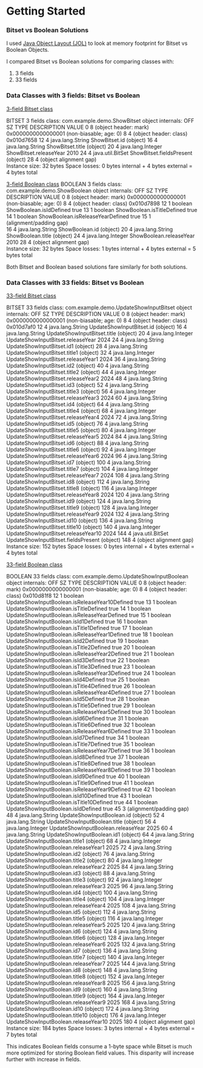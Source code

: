 # Getting Started

### Bitset vs Boolean Solutions
I used [Java Object Layout (JOL)](https://mvnrepository.com/artifact/org.openjdk.jol/jol-core) to look at memory footprint for Bitset vs Boolean Objects. 

I compared Bitset vs Boolean solutions for comparing classes with: 
1. 3 fields 
2. 33 fields

### Data Classes with 3 fields: Bitset vs Boolean
[3-field Bitset class](https://github.com/krutikavk/sparse-update-analysis/blob/main/demo/src/main/java/com/example/demo/ShowBitset.java)

BITSET 3 fields class:
com.example.demo.ShowBitset object internals:
OFF  SZ                TYPE DESCRIPTION                VALUE
0    8                     (object header: mark)      0x0000000000000001 (non-biasable; age: 0)
8    4                     (object header: class)     0x010d7658
12   4    java.lang.String ShowBitset.id              (object)
16   4    java.lang.String ShowBitset.title           (object)
20   4   java.lang.Integer ShowBitset.releaseYear     2010
24   4    java.util.BitSet ShowBitset.fieldsPresent   (object)
28   4                     (object alignment gap)     
Instance size: 32 bytes
Space losses: 0 bytes internal + 4 bytes external = 4 bytes total

[3-field Boolean class](https://github.com/krutikavk/sparse-update-analysis/blob/main/demo/src/main/java/com/example/demo/ShowBoolean.java)
BOOLEAN 3 fields class:
com.example.demo.ShowBoolean object internals:
OFF  SZ                TYPE DESCRIPTION                        VALUE
0    8                     (object header: mark)              0x0000000000000001 (non-biasable; age: 0)
8    4                     (object header: class)             0x010d7898
12   1             boolean ShowBoolean.isIdDefined            true
13   1             boolean ShowBoolean.isTitleDefined         true
14   1             boolean ShowBoolean.isReleaseYearDefined   true
15   1                     (alignment/padding gap)            
16   4    java.lang.String ShowBoolean.id                     (object)
20   4    java.lang.String ShowBoolean.title                  (object)
24   4   java.lang.Integer ShowBoolean.releaseYear            2010
28   4                     (object alignment gap)             
Instance size: 32 bytes
Space losses: 1 bytes internal + 4 bytes external = 5 bytes total


Both Bitset and Boolean based solutions fare similarly for both solutions.

### Data Classes with 33 fields: Bitset vs Boolean
[33-field Bitset class](https://github.com/krutikavk/sparse-update-analysis/blob/main/demo/src/main/java/com/example/demo/UpdateShowInputBitset.java)

BITSET 33 fields class:
com.example.demo.UpdateShowInputBitset object internals:
OFF  SZ                TYPE DESCRIPTION                           VALUE
0     8                     (object header: mark)                 0x0000000000000001 (non-biasable; age: 0)
8     4                     (object header: class)                0x010d7af0
12    4    java.lang.String UpdateShowInputBitset.id              (object)
16    4    java.lang.String UpdateShowInputBitset.title           (object)
20    4   java.lang.Integer UpdateShowInputBitset.releaseYear     2024
24    4    java.lang.String UpdateShowInputBitset.id1             (object)
28    4    java.lang.String UpdateShowInputBitset.title1          (object)
32    4   java.lang.Integer UpdateShowInputBitset.releaseYear1    2024
36    4    java.lang.String UpdateShowInputBitset.id2             (object)
40    4    java.lang.String UpdateShowInputBitset.title2          (object)
44    4   java.lang.Integer UpdateShowInputBitset.releaseYear2    2024
48    4    java.lang.String UpdateShowInputBitset.id3             (object)
52    4    java.lang.String UpdateShowInputBitset.title3          (object)
56    4   java.lang.Integer UpdateShowInputBitset.releaseYear3    2024
60    4    java.lang.String UpdateShowInputBitset.id4             (object)
64    4    java.lang.String UpdateShowInputBitset.title4          (object)
68    4   java.lang.Integer UpdateShowInputBitset.releaseYear4    2024
72    4    java.lang.String UpdateShowInputBitset.id5             (object)
76    4    java.lang.String UpdateShowInputBitset.title5          (object)
80    4   java.lang.Integer UpdateShowInputBitset.releaseYear5    2024
84    4    java.lang.String UpdateShowInputBitset.id6             (object)
88    4    java.lang.String UpdateShowInputBitset.title6          (object)
92    4   java.lang.Integer UpdateShowInputBitset.releaseYear6    2024
96    4    java.lang.String UpdateShowInputBitset.id7             (object)
100   4    java.lang.String UpdateShowInputBitset.title7          (object)
104   4   java.lang.Integer UpdateShowInputBitset.releaseYear7    2024
108   4    java.lang.String UpdateShowInputBitset.id8             (object)
112   4    java.lang.String UpdateShowInputBitset.title8          (object)
116   4   java.lang.Integer UpdateShowInputBitset.releaseYear8    2024
120   4    java.lang.String UpdateShowInputBitset.id9             (object)
124   4    java.lang.String UpdateShowInputBitset.title9          (object)
128   4   java.lang.Integer UpdateShowInputBitset.releaseYear9    2024
132   4    java.lang.String UpdateShowInputBitset.id10            (object)
136   4    java.lang.String UpdateShowInputBitset.title10         (object)
140   4   java.lang.Integer UpdateShowInputBitset.releaseYear10   2024
144   4    java.util.BitSet UpdateShowInputBitset.fieldsPresent   (object)
148   4                     (object alignment gap)                
Instance size: 152 bytes
Space losses: 0 bytes internal + 4 bytes external = 4 bytes total


[33-field Boolean class](https://github.com/krutikavk/sparse-update-analysis/blob/main/demo/src/main/java/com/example/demo/UpdateShowInputBoolean.java)

BOOLEAN 33 fields class:
com.example.demo.UpdateShowInputBoolean object internals:
OFF  SZ                TYPE DESCRIPTION                                     VALUE
0   8                     (object header: mark)                           0x0000000000000001 (non-biasable; age: 0)
8   4                     (object header: class)                          0x010d81f8
12   1             boolean UpdateShowInputBoolean.isReleaseYear10Defined   true
13   1             boolean UpdateShowInputBoolean.isTitleDefined           true
14   1             boolean UpdateShowInputBoolean.isReleaseYearDefined     true
15   1             boolean UpdateShowInputBoolean.isId1Defined             true
16   1             boolean UpdateShowInputBoolean.isTitle1Defined          true
17   1             boolean UpdateShowInputBoolean.isReleaseYear1Defined    true
18   1             boolean UpdateShowInputBoolean.isId2Defined             true
19   1             boolean UpdateShowInputBoolean.isTitle2Defined          true
20   1             boolean UpdateShowInputBoolean.isReleaseYear2Defined    true
21   1             boolean UpdateShowInputBoolean.isId3Defined             true
22   1             boolean UpdateShowInputBoolean.isTitle3Defined          true
23   1             boolean UpdateShowInputBoolean.isReleaseYear3Defined    true
24   1             boolean UpdateShowInputBoolean.isId4Defined             true
25   1             boolean UpdateShowInputBoolean.isTitle4Defined          true
26   1             boolean UpdateShowInputBoolean.isReleaseYear4Defined    true
27   1             boolean UpdateShowInputBoolean.isId5Defined             true
28   1             boolean UpdateShowInputBoolean.isTitle5Defined          true
29   1             boolean UpdateShowInputBoolean.isReleaseYear5Defined    true
30   1             boolean UpdateShowInputBoolean.isId6Defined             true
31   1             boolean UpdateShowInputBoolean.isTitle6Defined          true
32   1             boolean UpdateShowInputBoolean.isReleaseYear6Defined    true
33   1             boolean UpdateShowInputBoolean.isId7Defined             true
34   1             boolean UpdateShowInputBoolean.isTitle7Defined          true
35   1             boolean UpdateShowInputBoolean.isReleaseYear7Defined    true
36   1             boolean UpdateShowInputBoolean.isId8Defined             true
37   1             boolean UpdateShowInputBoolean.isTitle8Defined          true
38   1             boolean UpdateShowInputBoolean.isReleaseYear8Defined    true
39   1             boolean UpdateShowInputBoolean.isId9Defined             true
40   1             boolean UpdateShowInputBoolean.isTitle9Defined          true
41   1             boolean UpdateShowInputBoolean.isReleaseYear9Defined    true
42   1             boolean UpdateShowInputBoolean.isId10Defined            true
43   1             boolean UpdateShowInputBoolean.isTitle10Defined         true
44   1             boolean UpdateShowInputBoolean.isIdDefined              true
45   3                     (alignment/padding gap)                         
48   4    java.lang.String UpdateShowInputBoolean.id                       (object)
52   4    java.lang.String UpdateShowInputBoolean.title                    (object)
56   4   java.lang.Integer UpdateShowInputBoolean.releaseYear              2025
60   4    java.lang.String UpdateShowInputBoolean.id1                      (object)
64   4    java.lang.String UpdateShowInputBoolean.title1                   (object)
68   4   java.lang.Integer UpdateShowInputBoolean.releaseYear1             2025
72   4    java.lang.String UpdateShowInputBoolean.id2                      (object)
76   4    java.lang.String UpdateShowInputBoolean.title2                   (object)
80   4   java.lang.Integer UpdateShowInputBoolean.releaseYear2             2025
84   4    java.lang.String UpdateShowInputBoolean.id3                      (object)
88   4    java.lang.String UpdateShowInputBoolean.title3                   (object)
92   4   java.lang.Integer UpdateShowInputBoolean.releaseYear3             2025
96   4    java.lang.String UpdateShowInputBoolean.id4                      (object)
100   4    java.lang.String UpdateShowInputBoolean.title4                   (object)
104   4   java.lang.Integer UpdateShowInputBoolean.releaseYear4             2025
108   4    java.lang.String UpdateShowInputBoolean.id5                      (object)
112   4    java.lang.String UpdateShowInputBoolean.title5                   (object)
116   4   java.lang.Integer UpdateShowInputBoolean.releaseYear5             2025
120   4    java.lang.String UpdateShowInputBoolean.id6                      (object)
124   4    java.lang.String UpdateShowInputBoolean.title6                   (object)
128   4   java.lang.Integer UpdateShowInputBoolean.releaseYear6             2025
132   4    java.lang.String UpdateShowInputBoolean.id7                      (object)
136   4    java.lang.String UpdateShowInputBoolean.title7                   (object)
140   4   java.lang.Integer UpdateShowInputBoolean.releaseYear7             2025
144   4    java.lang.String UpdateShowInputBoolean.id8                      (object)
148   4    java.lang.String UpdateShowInputBoolean.title8                   (object)
152   4   java.lang.Integer UpdateShowInputBoolean.releaseYear8             2025
156   4    java.lang.String UpdateShowInputBoolean.id9                      (object)
160   4    java.lang.String UpdateShowInputBoolean.title9                   (object)
164   4   java.lang.Integer UpdateShowInputBoolean.releaseYear9             2025
168   4    java.lang.String UpdateShowInputBoolean.id10                     (object)
172   4    java.lang.String UpdateShowInputBoolean.title10                  (object)
176   4   java.lang.Integer UpdateShowInputBoolean.releaseYear10            2025
180   4                     (object alignment gap)                          
Instance size: 184 bytes
Space losses: 3 bytes internal + 4 bytes external = 7 bytes total


This indicates Boolean fields consume a 1-byte space while Bitset is much more optimized for storing Boolean field values. 
This disparity will increase further with increase in fields. 












